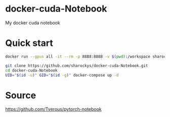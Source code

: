 # docker-cuda-Notebook

My docker cuda notebook

# Quick start


```bash
docker run --gpus all -it --rm -p 8888:8888 -v $(pwd):/workspace sharockys/cuda-notebook
```

```bash
git clone https://github.com/sharockys/docker-cuda-Notebook.git
cd docker-cuda-Notebook
UID="$(id -u)" GID="$(id -g)" docker-compose up -d
```

# Source

https://github.com/Tverous/pytorch-notebook

